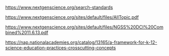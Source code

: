 https://www.nextgenscience.org/search-standards

https://www.nextgenscience.org/sites/default/files/AllTopic.pdf

https://www.nextgenscience.org/sites/default/files/NGSS%20DCI%20Combined%2011.6.13.pdf

https://nap.nationalacademies.org/catalog/13165/a-framework-for-k-12-science-education-practices-crosscutting-concepts

